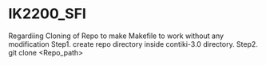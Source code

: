 # IK2200_SFI
Regardiing Cloning of Repo to make Makefile to work without any modification
 Step1. create repo directory inside contiki-3.0 directory.
 Step2. git clone <Repo_path>
